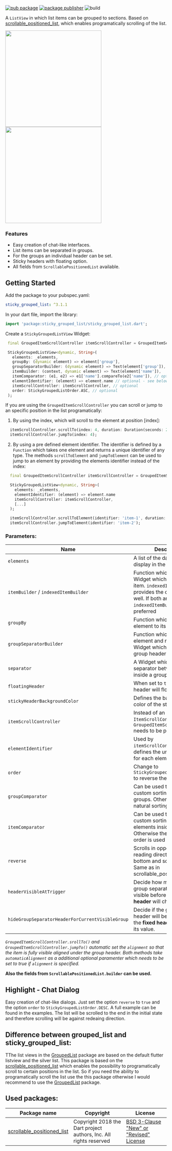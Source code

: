 
[![pub package](https://img.shields.io/pub/v/sticky_grouped_list.svg)](https://pub.dev/packages/sticky_grouped_list)
[![package publisher](https://img.shields.io/pub/publisher/sticky_grouped_list.svg)](https://pub.dev/packages/sticky_grouped_list)
![build](https://github.com/Dimibe/sticky_grouped_list/actions/workflows/main.yaml/badge.svg??branch=main)
 
A `ListView` in which list items can be grouped to sections. Based on [scrollable_positioned_list](https://pub.dev/packages/scrollable_positioned_list), which enables programatically scrolling of the list.

<img src="https://raw.githubusercontent.com/Dimibe/sticky_grouped_list/master/assets/new-screenshot-for-readme.png" width="300"> <img src="https://raw.githubusercontent.com/Dimibe/sticky_grouped_list/master/assets/chat.png" width="300">

### Features
* Easy creation of chat-like interfaces. 
* List items can be separated in groups.
* For the groups an individual header can be set.
* Sticky headers with floating option. 
* All fields from `ScrollablePositionedList` available.

## Getting Started

 Add the package to your pubspec.yaml:

 ```yaml
 sticky_grouped_list: ^3.1.1
 ```
 
 In your dart file, import the library:

 ```Dart
import 'package:sticky_grouped_list/sticky_grouped_list.dart';
 ``` 
 
 Create a `StickyGroupedListView` Widget:
 
 ```Dart
  final GroupedItemScrollController itemScrollController = GroupedItemScrollController();

  StickyGroupedListView<dynamic, String>(
    elements: _elements,
    groupBy: (dynamic element) => element['group'],
    groupSeparatorBuilder: (dynamic element) => Text(element['group']),
    itemBuilder: (context, dynamic element) => Text(element['name']),
    itemComparator: (e1, e2) => e1['name'].compareTo(e2['name']), // optional
    elementIdentifier: (element) => element.name // optional - see below for usage
    itemScrollController: itemScrollController, // optional
    order: StickyGroupedListOrder.ASC, // optional
  );
```

If you are using the `GroupedItemScrollController` you can scroll or jump to an specific position in the list programatically:

1. By using the index, which will scroll to the element at position [index]:
```dart
  itemScrollController.scrollTo(index: 4, duration: Duration(seconds: 2));
  itemScrollController.jumpTo(index: 4);
```

2. By using a pre defined element identifier. The identifier is defined by a `Function` which takes one element and returns a unique identifier of any type.
The methods `scrollToElement` and `jumpToElement` can be used to jump to an element by providing the elements identifier instead of the index: 
```dart
  final GroupedItemScrollController itemScrollController = GroupedItemScrollController();

  StickyGroupedListView<dynamic, String>(
    elements: _elements,
    elementIdentifier: (element) => element.name
    itemScrollController: itemScrollController, 
    [...]
  );

  itemScrollController.scrollToElement(identifier: 'item-1', duration: Duration(seconds: 2));
  itemScrollController.jumpToElement(identifier: 'item-2');
```


### Parameters:
| Name | Description | Required | Default value |
|----|----|----|----|
|`elements`| A list of the data you want to display in the list | required | - |
|`itemBuilder` / `indexedItemBuilder`| Function which returns an Widget which defines the item. `indexedItemBuilder` provides the current index as well. If both are defined `indexedItemBuilder` is preferred| yes, either of them | - |
|`groupBy` |Function which maps an element to its grouped value | required | - |
|`groupSeparatorBuilder`| Function which gets a element and returns an Widget which defines the group header separator | required | - |
|`separator` | A Widget which defines a separator between items inside a group | no | no separator |
| `floatingHeader` | When set to `true` the sticky header will float over the list | no | `false` |
| `stickyHeaderBackgroundColor` | Defines the background color of the sticky header | no | `Color(0xffF7F7F7)` |
|`itemScrollController`| Instead of an `ItemScrollController` a `GroupedItemScrollController` needs to be provided. | no | - |
|`elementIdentifier`| Used by `itemScrollController` and defines the unique identifier for each element. | no | - |
| `order` | Change to `StickyGroupedListOrder.DESC` to reverse the group sorting | no | `StickyGroupedListOrder.ASC` |
| `groupComparator` | Can be used to define a custom sorting for the groups. Otherwise the natural sorting order is used | no | - |
| `itemComparator` | Can be used to define a custom sorting for the elements inside each group. Otherwise the natural sorting order is used | no | - |
|`reverse`| Scrolls in opposite from reading direction (Starting at bottom and scrolling up). Same as in scrollable_positioned_list. | no | false |
|`headerVisibleAtTrigger`| Decide how much from the group separator header is visible before the **fixed header** will change its value | no | 1 |
|`hideGroupSeparatorHeaderForCurrentVisibleGroup`| Decide if the group separator header will be hidden after the **fixed header** will change its value.  | no | false |


*`GroupedItemScrollController.srollTo()` and `GroupedItemScrollController.jumpTo()` automatic set the `alignment` so that the item is fully visible aligned under the group header. Both methods take `automaticAlignment` as a additional optional paramenter which needs to be set to true if `alignment` is specified.*

**Also the fields from `ScrollablePositionedList.builder` can be used.**

## Highlight - Chat Dialog

Easy creation of chat-like dialogs.
Just set the option `reverse` to `true` and the option `order` to `StickyGroupedListOrder.DESC`. A full example can be found in the examples.
The list will be scrolled to the end in the initial state and therefore scrolling will be against redeaing direction. 

## Difference between grouped_list and sticky_grouped_list: 

TThe list views in the [GroupedList](https://pub.dev/packages/grouped_list) package are based on the default flutter listview and the silver list. This package is based on the [scrollable_positioned_list](https://pub.dev/packages/scrollable_positioned_list) which enables the possibility to programatically scroll to certain positions in the list. So if you need the ability to programatically scroll the list use the this package otherwise I would recommend to use the [GroupedList](https://pub.dev/packages/grouped_list) package.


## Used packages: 
| Package name | Copyright | License |
|----|----|----|
|[scrollable_positioned_list](https://pub.dev/packages/scrollable_positioned_list) | Copyright 2018 the Dart project authors, Inc. All rights reserved | [BSD 3-Clause "New" or "Revised" License](https://github.com/Dimibe/sticky_grouped_list/blob/master/LICENSE) |

